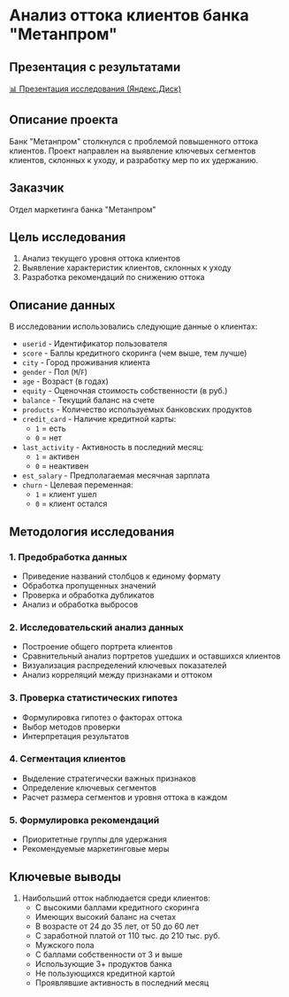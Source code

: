 # Анализ оттока клиентов банка "Метанпром"
## Презентация с результатами
[📊 Презентация исследования (Яндекс.Диск)](https://disk.yandex.ru/i/WjWlLfHSfWT8dA)
## Описание проекта
Банк "Метанпром" столкнулся с проблемой повышенного оттока клиентов. Проект направлен на выявление ключевых сегментов клиентов, склонных к уходу, и разработку мер по их удержанию.
## Заказчик
Отдел маркетинга банка "Метанпром"
## Цель исследования
1. Анализ текущего уровня оттока клиентов
2. Выявление характеристик клиентов, склонных к уходу
3. Разработка рекомендаций по снижению оттока
## Описание данных
В исследовании использовались следующие данные о клиентах:
- `userid` - Идентификатор пользователя  
- `score` - Баллы кредитного скоринга (чем выше, тем лучше)  
- `city` - Город проживания клиента  
- `gender` - Пол (`M`/`F`)  
- `age` - Возраст (в годах)  
- `equity` - Оценочная стоимость собственности (в руб.)  
- `balance` - Текущий баланс на счете  
- `products` - Количество используемых банковских продуктов  
- `credit_card` - Наличие кредитной карты:  
  - `1` = есть  
  - `0` = нет  
- `last_activity` - Активность в последний месяц:  
  - `1` = активен  
  - `0` = неактивен  
- `est_salary` - Предполагаемая месячная зарплата  
- `churn` - Целевая переменная:  
  - `1` = клиент ушел  
  - `0` = клиент остался
## Методология исследования
### 1. Предобработка данных
* Приведение названий столбцов к единому формату
* Обработка пропущенных значений
* Проверка и обработка дубликатов
* Анализ и обработка выбросов
### 2. Исследовательский анализ данных
* Построение общего портрета клиентов
* Сравнительный анализ портретов ушедших и оставшихся клиентов
* Визуализация распределений ключевых показателей
* Анализ корреляций между признаками и оттоком
### 3. Проверка статистических гипотез
* Формулировка гипотез о факторах оттока
* Выбор методов проверки
* Интерпретация результатов
### 4. Сегментация клиентов
* Выделение стратегически важных признаков
* Определение ключевых сегментов
* Расчет размера сегментов и уровня оттока в каждом
### 5. Формулировка рекомендаций
* Приоритетные группы для удержания
* Рекомендуемые маркетинговые меры
## Ключевые выводы
1. Наибольший отток наблюдается среди клиентов:
    * С высокими баллами кредитного скоринга
    * Имеющих высокий баланс на счетах
    * В возрасте от 24 до 35 лет, от 50 до 60 лет
    * С заработной платой от 110 тыс. до 210 тыс. руб.
    * Мужского пола
    * С баллами собственности от 3 и выше
    * Использующие 3+ продуктов банка
    * Не пользующихся кредитной картой
    * Проявлявшие активность в последний месяц
